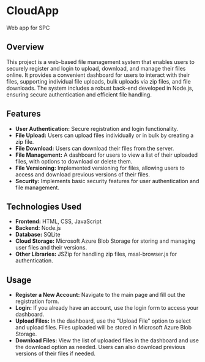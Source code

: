 # CloudApp
Web app for SPC

## Overview
This project is a web-based file management system that enables users to securely register and login to upload, download, and manage their files online. It provides a convenient dashboard for users to interact with their files, supporting individual file uploads, bulk uploads via zip files, and file downloads. The system includes a robust back-end developed in Node.js, ensuring secure authentication and efficient file handling.

## Features
- **User Authentication:** Secure registration and login functionality.
- **File Upload:** Users can upload files individually or in bulk by creating a zip file.
- **File Download:** Users can download their files from the server.
- **File Management:** A dashboard for users to view a list of their uploaded files, with options to download or delete them.
- **File Versioning:** Implemented versioning for files, allowing users to access and download previous versions of their files.
- **Security:** Implements basic security features for user authentication and file management.

## Technologies Used
- **Frontend:** HTML, CSS, JavaScript
- **Backend:** Node.js
- **Database:** SQLite
- **Cloud Storage:** Microsoft Azure Blob Storage for storing and managing user files and their versions.
- **Other Libraries:** JSZip for handling zip files, msal-browser.js for authentication.

## Usage

- **Register a New Account:** Navigate to the main page and fill out the registration form.
- **Login:** If you already have an account, use the login form to access your dashboard.
- **Upload Files:** In the dashboard, use the "Upload File" option to select and upload files. Files uploaded will be stored in Microsoft Azure Blob Storage.
- **Download Files:** View the list of uploaded files in the dashboard and use the download option as needed. Users can also download previous versions of their files if needed.
